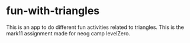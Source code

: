# fun-with-triangles

This is an app to do different fun activities related to triangles.
This is the mark11 assignment made for neog camp levelZero.
